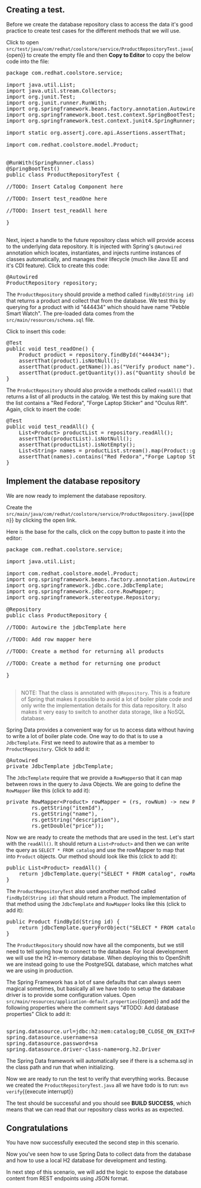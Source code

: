 

## Creating a test.

Before we create the database repository class to access the data it's good practice to create test cases for the different methods that we will use.

Click to open ``src/test/java/com/redhat/coolstore/service/ProductRepositoryTest.java``{{open}} to create the empty file and
then **Copy to Editor** to copy the below code into the file:

<pre class="file" data-filename="src/test/java/com/redhat/coolstore/service/ProductRepositoryTest.java" data-target="replace">
package com.redhat.coolstore.service;

import java.util.List;
import java.util.stream.Collectors;
import org.junit.Test;
import org.junit.runner.RunWith;
import org.springframework.beans.factory.annotation.Autowired;
import org.springframework.boot.test.context.SpringBootTest;
import org.springframework.test.context.junit4.SpringRunner;

import static org.assertj.core.api.Assertions.assertThat;

import com.redhat.coolstore.model.Product;


@RunWith(SpringRunner.class)
@SpringBootTest()
public class ProductRepositoryTest {

//TODO: Insert Catalog Component here

//TODO: Insert test_readOne here

//TODO: Insert test_readAll here

}

</pre>

Next, inject a handle to the future repository class which will provide access to the underlying data repository. It is
injected with Spring's `@Autowired` annotation which locates, instantiates, and injects runtime instances of classes automatically,
and manages their lifecycle (much like Java EE and it's CDI feature). Click to create this code:

<pre class="file" data-filename="src/test/java/com/redhat/coolstore/service/ProductRepositoryTest.java" data-target="insert" data-marker="//TODO: Insert Catalog Component here">
@Autowired
ProductRepository repository;
</pre>

The `ProductRepository` should provide a method called `findById(String id)` that returns a product and collect that from the database. We test this by querying for a product with id "444434" which should have name "Pebble Smart Watch". The pre-loaded data comes from the `src/main/resources/schema.sql` file.

Click to insert this code:

<pre class="file" data-filename="src/test/java/com/redhat/coolstore/service/ProductRepositoryTest.java" data-target="insert" data-marker="//TODO: Insert test_readOne here">
@Test
public void test_readOne() {
    Product product = repository.findById("444434");
    assertThat(product).isNotNull();
    assertThat(product.getName()).as("Verify product name").isEqualTo("Pebble Smart Watch");
    assertThat(product.getQuantity()).as("Quantity should be ZERO").isEqualTo(0);
}
</pre>

The `ProductRepository` should also provide a methods called `readAll()` that returns a list of all products in the catalog. We test this by making sure that the list contains a "Red Fedora", "Forge Laptop Sticker" and "Oculus Rift".
Again, click to insert the code:

<pre class="file" data-filename="src/test/java/com/redhat/coolstore/service/ProductRepositoryTest.java" data-target="insert" data-marker="//TODO: Insert test_readAll here">
@Test
public void test_readAll() {
    List&lt;Product&gt; productList = repository.readAll();
    assertThat(productList).isNotNull();
    assertThat(productList).isNotEmpty();
    List&lt;String&gt; names = productList.stream().map(Product::getName).collect(Collectors.toList());
    assertThat(names).contains("Red Fedora","Forge Laptop Sticker","Oculus Rift");
}
</pre>

## Implement the database repository

We are now ready to implement the database repository.  

Create the ``src/main/java/com/redhat/coolstore/service/ProductRepository.java``{{open}} by clicking the open link.

Here is the base for the calls, click on the copy button to paste it into the editor:

<pre class=file data-filename="src/main/java/com/redhat/coolstore/service/ProductRepository.java" data-target="replace">
package com.redhat.coolstore.service;

import java.util.List;

import com.redhat.coolstore.model.Product;
import org.springframework.beans.factory.annotation.Autowired;
import org.springframework.jdbc.core.JdbcTemplate;
import org.springframework.jdbc.core.RowMapper;
import org.springframework.stereotype.Repository;

@Repository
public class ProductRepository {

//TODO: Autowire the jdbcTemplate here

//TODO: Add row mapper here

//TODO: Create a method for returning all products

//TODO: Create a method for returning one product

}

</pre>

> NOTE: That the class is annotated with `@Repository`. This is a feature of Spring that makes it possible to avoid a lot of boiler plate code and only write the implementation details for this data repository. It also makes it very easy to switch to another data storage, like a NoSQL database.

Spring Data provides a convenient way for us to access data without having to write a lot of boiler plate code. One way to do that is to use a `JdbcTemplate`. First we need to autowire that as a member to `ProductRepository`. Click to add it:

<pre class="file" data-filename="src/main/java/com/redhat/coolstore/service/ProductRepository.java" data-target="insert" data-marker="//TODO: Autowire the jdbcTemplate here">
@Autowired
private JdbcTemplate jdbcTemplate;
</pre>

The `JdbcTemplate` require that we provide a `RowMapper`so that it can map between rows in the query to Java Objects. We are going to define the `RowMapper` like this (click to add it):

<pre class="file" data-filename="src/main/java/com/redhat/coolstore/service/ProductRepository.java" data-target="insert" data-marker="//TODO: Add row mapper here">
private RowMapper&lt;Product&gt; rowMapper = (rs, rowNum) -> new Product(
        rs.getString("itemId"),
        rs.getString("name"),
        rs.getString("description"),
        rs.getDouble("price"));
</pre>

Now we are ready to create the methods that are used in the test. Let's start with the `readAll()`. It should return a `List<Product>` and then we can write the query as `SELECT * FROM catalog` and use the rowMapper to map that into `Product` objects. Our method should look like this (click to add it):

<pre class="file" data-filename="src/main/java/com/redhat/coolstore/service/ProductRepository.java" data-target="insert" data-marker="//TODO: Create a method for returning all products">
public List&lt;Product&gt; readAll() {
    return jdbcTemplate.query("SELECT * FROM catalog", rowMapper);
}
</pre>

The `ProductRepositoryTest` also used another method called `findById(String id)` that should return a Product. The implementation of that method using the `JdbcTemplate` and `RowMapper` looks like this (click to add it):

<pre class="file" data-filename="src/main/java/com/redhat/coolstore/service/ProductRepository.java" data-target="insert" data-marker="//TODO: Create a method for returning one product">
public Product findById(String id) {
    return jdbcTemplate.queryForObject("SELECT * FROM catalog WHERE itemId = '" + id + "'", rowMapper);
}
</pre>

The `ProductRepository` should now have all the components, but we still need to tell spring how to connect to the database. For local development we will use the H2 in-memory database. When deploying this to OpenShift we are instead going to use the PostgreSQL database, which matches what we are using in production.

The Spring Framework has a lot of sane defaults that can always seem magical sometimes, but basically all we have todo to setup the database driver is to provide some configuration values. Open ``src/main/resources/application-default.properties``{{open}} and add the following properties where the comment says "#TODO: Add database properties"
Click to add it:

<pre class="file" data-filename="src/main/resources/application-default.properties" data-target="insert" data-marker="#TODO: Add database properties"> 
spring.datasource.url=jdbc:h2:mem:catalog;DB_CLOSE_ON_EXIT=FALSE
spring.datasource.username=sa
spring.datasource.password=sa
spring.datasource.driver-class-name=org.h2.Driver
</pre>

The Spring Data framework will automatically see if there is a schema.sql in the class path and run that when initializing.

Now we are ready to run the test to verify that everything works. Because we created the `ProductRepositoryTest.java` all we have todo is to run: ``mvn verify``{{execute interrupt}}

The test should be successful and you should see **BUILD SUCCESS**, which means that we can read that our repository class works as as expected.

## Congratulations

You have now successfully executed the second step in this scenario. 

Now you've seen how to use Spring Data to collect data from the database and how to use a local H2 database for development and testing.

In next step of this scenario, we will add the logic to expose the database content from REST endpoints using JSON format.
